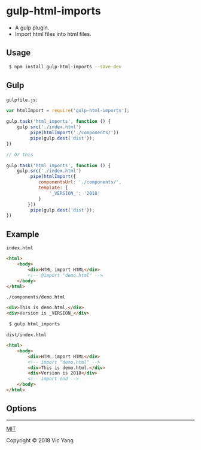# gulp-html-imports

- A gulp plugin.
- Import html files into html files.

## Usage
```bash
 $ npm install gulp-html-imports --save-dev
```

## Gulp

`gulpfile.js`:

```js
var htmlImport = require('gulp-html-imports');

gulp.task('html_imports', function () {
    gulp.src('./index.html')
        .pipe(htmlImport('./components/'))
        .pipe(gulp.dest('dist')); 
})

// Or this

gulp.task('html_imports', function () {
    gulp.src('./index.html')
        .pipe(htmlImport({
            componentsUrl: './components/',
            template: {
	            '_VERSION_': '2018'
	        }
        }))
        .pipe(gulp.dest('dist')); 
})
```

## Example

`index.html`

```html
<html>
	<body>
		<div>HTML import HTML</div>
		<!-- @import "demo.html" -->
 	</body>
</html>
```

`./components/demo.html`

```html
<div>This is demo.html.</div>
<div>Version is _VERSION_</div>
```

```bash
 $ gulp html_imports	
```

`dist/index.html`

```html
<html>
	<body>
		<div>HTML import HTML</div>
		<!-- import "demo.html" -->
		<div>This is demo.html.</div>
		<div>Version is 2018</div>
		<!-- import end -->
 	</body>
</html>
```


## Options

---

[MIT](https://opensource.org/licenses/MIT)

Copyright © 2018 Vic Yang
